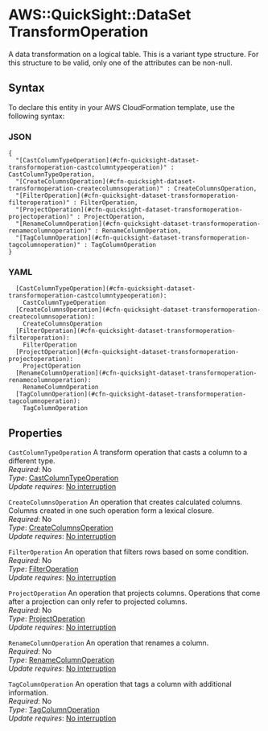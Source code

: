 # AWS::QuickSight::DataSet TransformOperation<a name="aws-properties-quicksight-dataset-transformoperation"></a>

A data transformation on a logical table\. This is a variant type structure\. For this structure to be valid, only one of the attributes can be non\-null\.

## Syntax<a name="aws-properties-quicksight-dataset-transformoperation-syntax"></a>

To declare this entity in your AWS CloudFormation template, use the following syntax:

### JSON<a name="aws-properties-quicksight-dataset-transformoperation-syntax.json"></a>

```
{
  "[CastColumnTypeOperation](#cfn-quicksight-dataset-transformoperation-castcolumntypeoperation)" : CastColumnTypeOperation,
  "[CreateColumnsOperation](#cfn-quicksight-dataset-transformoperation-createcolumnsoperation)" : CreateColumnsOperation,
  "[FilterOperation](#cfn-quicksight-dataset-transformoperation-filteroperation)" : FilterOperation,
  "[ProjectOperation](#cfn-quicksight-dataset-transformoperation-projectoperation)" : ProjectOperation,
  "[RenameColumnOperation](#cfn-quicksight-dataset-transformoperation-renamecolumnoperation)" : RenameColumnOperation,
  "[TagColumnOperation](#cfn-quicksight-dataset-transformoperation-tagcolumnoperation)" : TagColumnOperation
}
```

### YAML<a name="aws-properties-quicksight-dataset-transformoperation-syntax.yaml"></a>

```
  [CastColumnTypeOperation](#cfn-quicksight-dataset-transformoperation-castcolumntypeoperation): 
    CastColumnTypeOperation
  [CreateColumnsOperation](#cfn-quicksight-dataset-transformoperation-createcolumnsoperation): 
    CreateColumnsOperation
  [FilterOperation](#cfn-quicksight-dataset-transformoperation-filteroperation): 
    FilterOperation
  [ProjectOperation](#cfn-quicksight-dataset-transformoperation-projectoperation): 
    ProjectOperation
  [RenameColumnOperation](#cfn-quicksight-dataset-transformoperation-renamecolumnoperation): 
    RenameColumnOperation
  [TagColumnOperation](#cfn-quicksight-dataset-transformoperation-tagcolumnoperation): 
    TagColumnOperation
```

## Properties<a name="aws-properties-quicksight-dataset-transformoperation-properties"></a>

`CastColumnTypeOperation`  <a name="cfn-quicksight-dataset-transformoperation-castcolumntypeoperation"></a>
A transform operation that casts a column to a different type\.  
*Required*: No  
*Type*: [CastColumnTypeOperation](aws-properties-quicksight-dataset-castcolumntypeoperation.md)  
*Update requires*: [No interruption](https://docs.aws.amazon.com/AWSCloudFormation/latest/UserGuide/using-cfn-updating-stacks-update-behaviors.html#update-no-interrupt)

`CreateColumnsOperation`  <a name="cfn-quicksight-dataset-transformoperation-createcolumnsoperation"></a>
An operation that creates calculated columns\. Columns created in one such operation form a lexical closure\.  
*Required*: No  
*Type*: [CreateColumnsOperation](aws-properties-quicksight-dataset-createcolumnsoperation.md)  
*Update requires*: [No interruption](https://docs.aws.amazon.com/AWSCloudFormation/latest/UserGuide/using-cfn-updating-stacks-update-behaviors.html#update-no-interrupt)

`FilterOperation`  <a name="cfn-quicksight-dataset-transformoperation-filteroperation"></a>
An operation that filters rows based on some condition\.  
*Required*: No  
*Type*: [FilterOperation](aws-properties-quicksight-dataset-filteroperation.md)  
*Update requires*: [No interruption](https://docs.aws.amazon.com/AWSCloudFormation/latest/UserGuide/using-cfn-updating-stacks-update-behaviors.html#update-no-interrupt)

`ProjectOperation`  <a name="cfn-quicksight-dataset-transformoperation-projectoperation"></a>
An operation that projects columns\. Operations that come after a projection can only refer to projected columns\.  
*Required*: No  
*Type*: [ProjectOperation](aws-properties-quicksight-dataset-projectoperation.md)  
*Update requires*: [No interruption](https://docs.aws.amazon.com/AWSCloudFormation/latest/UserGuide/using-cfn-updating-stacks-update-behaviors.html#update-no-interrupt)

`RenameColumnOperation`  <a name="cfn-quicksight-dataset-transformoperation-renamecolumnoperation"></a>
An operation that renames a column\.  
*Required*: No  
*Type*: [RenameColumnOperation](aws-properties-quicksight-dataset-renamecolumnoperation.md)  
*Update requires*: [No interruption](https://docs.aws.amazon.com/AWSCloudFormation/latest/UserGuide/using-cfn-updating-stacks-update-behaviors.html#update-no-interrupt)

`TagColumnOperation`  <a name="cfn-quicksight-dataset-transformoperation-tagcolumnoperation"></a>
An operation that tags a column with additional information\.  
*Required*: No  
*Type*: [TagColumnOperation](aws-properties-quicksight-dataset-tagcolumnoperation.md)  
*Update requires*: [No interruption](https://docs.aws.amazon.com/AWSCloudFormation/latest/UserGuide/using-cfn-updating-stacks-update-behaviors.html#update-no-interrupt)